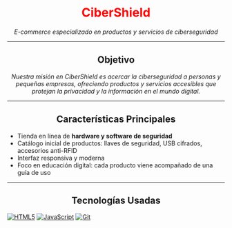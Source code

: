 <h1 align="center"style="color: red";>CiberShield</h1>
<p align="center"><em>E-commerce especializado en productos y servicios de ciberseguridad</em></p>

---

<h2 align="center">Objetivo</h2>
<p align="center"><em>Nuestra misión en CiberShield es acercar la ciberseguridad a personas y pequeñas empresas, ofreciendo productos y servicios accesibles que protejan la privacidad y la información en el mundo digital.</em></p>

---

<h2 align="center">Características Principales</h2>

<ul>
  <li>Tienda en línea de <strong>hardware y software de seguridad</strong></li>
  <li>Catálogo inicial de productos: llaves de seguridad, USB cifrados, accesorios anti-RFID</li>
  <li>Interfaz responsiva y moderna</li>
  <li>Foco en educación digital: cada producto viene acompañado de una guía de uso</li>
</ul>

---

<h2 align="center">Tecnologías Usadas</h2>

[![HTML5](https://img.shields.io/badge/HTML5-E34F26?style=flat-badge&logo=html5&logoColor=white)](#)
[![JavaScript](https://img.shields.io/badge/JavaScript-F7DF1E?style=flat-badge&logo=javascript&logoColor=black)](#)
[![Git](https://img.shields.io/badge/Git-F05032?style=flat-badge&logo=git&logoColor=white)](#)
